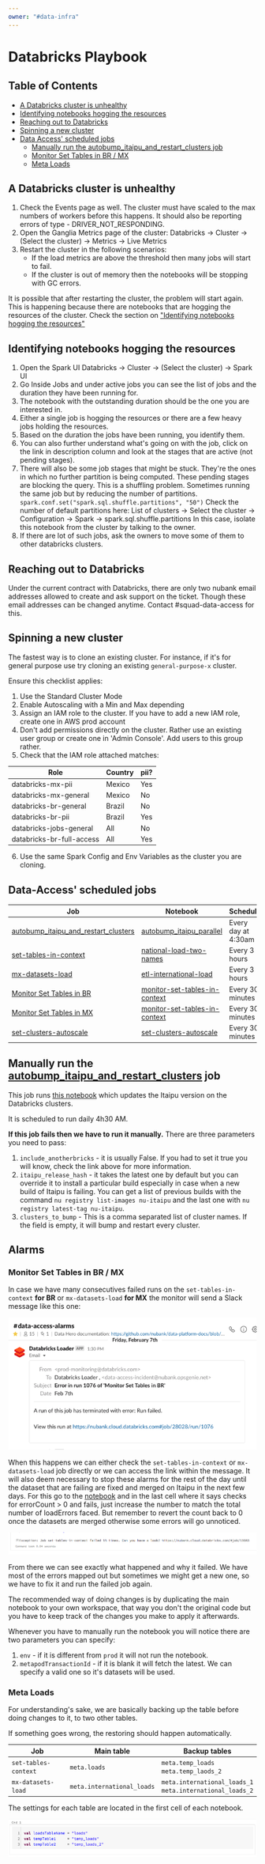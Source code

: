 ```yaml
---
owner: "#data-infra"
---
```


# Databricks Playbook

## Table of Contents

- [A Databricks cluster is unhealthy](#A-Databricks-cluster-is-unhealthy)
- [Identifying notebooks hogging the resources](#Identifying-notebooks-hogging-the-resources)
- [Reaching out to Databricks](#Reaching-out-to-Databricks)
- [Spinning a new cluster](#Spinning-a-new-cluster)
- [Data Access' scheduled jobs](#Data-Access-scheduled-jobs)
  - [Manually run the autobump_itaipu_and_restart_clusters job
](#Manually-run-the-autobump_itaipu_and_restart_clusters-job)
  - [Monitor Set Tables in BR / MX](#Monitor-Set-Tables-in-BR--MX)
  - [Meta Loads](#Meta-Loads)

## A Databricks cluster is unhealthy

1. Check the Events page as well. The cluster must have scaled to the max numbers of workers before this happens. It should also be reporting errors of type - DRIVER_NOT_RESPONDING.
2. Open the Ganglia Metrics page of the cluster:
Databricks -> Cluster -> (Select the cluster) -> Metrics -> Live Metrics
3. Restart the cluster in the following scenarios:
    - If the load metrics are above the threshold then many jobs will start to fail.
    - If the cluster is out of memory then the notebooks will be stopping with GC errors.

It is possible that after restarting the cluster, the problem will start again. This is happening because there are notebooks that are hogging the resources of the cluster. Check the section on ["Identifying notebooks hogging the resources"](#Identifying-notebooks-hogging-the-resources)

## Identifying notebooks hogging the resources

1. Open the Spark UI
Databricks -> Cluster -> (Select the cluster) -> Spark UI
2. Go Inside Jobs and under active jobs you can see the list of jobs and the duration they have been running for.
3. The notebook with the outstanding duration should be the one you are interested in.
4. Either a single job is hogging the resources or there are a few heavy jobs holding the resources.
5. Based on the duration the jobs have been running, you identify them.
6. You can also further understand what's going on with the job, click on the link in description column and look at the stages that are active (not pending stages).
7. There will also be some job stages that might be stuck. They're the ones in which no further partition is being computed. These pending stages are blocking the query. This is a shuffling problem. Sometimes running the same job but by reducing the number of partitions.
`spark.conf.set("spark.sql.shuffle.partitions", "50")`
Check the number of default partitions here:
    List of clusters -> Select the cluster -> Configuration -> Spark -> spark.sql.shuffle.partitions
    In this case, isolate this notebook from the cluster by talking to the owner.
8. If there are lot of such jobs, ask the owners to move some of them to other databricks clusters.

## Reaching out to Databricks

Under the current contract with Databricks, there are only two nubank email addresses allowed to create and ask support on the ticket. Though these email addresses can be changed anytime.
Contact #squad-data-access for this.

## Spinning a new cluster

The fastest way is to clone an existing cluster. For instance, if it's for general purpose use try cloning an existing `general-purpose-x` cluster.

Ensure this checklist applies:

1. Use the Standard Cluster Mode
2. Enable Autoscaling with a Min and Max depending
3. Assign an IAM role to the cluster. If you have to add a new IAM role, create one in AWS prod account
4. Don't add permissions directly on the cluster. Rather use an existing user group or create one in 'Admin Console'. Add users to this group rather.
5. Check that the IAM role attached matches:

| Role                       | Country  | pii?  |
|------------------------------ |---------- |------ |
| databricks-mx-pii          | Mexico   | Yes   |
| databricks-mx-general      | Mexico   | No    |
| databricks-br-general      | Brazil   | No    |
| databricks-br-pii          | Brazil   | Yes   |
| databricks-jobs-general    | All      | No    |
| databricks-br-full-access  | All      | Yes   |

6. Use the same Spark Config and Env Variables as the cluster you are cloning.

## Data-Access' scheduled jobs

| Job                                                                                   | Notebook                                              | Schedule            | Description                                                                                                                                                                                                                                                     |
|---------------------------------------------------------------------------------------|-------------------------------------------------------|---------------------|-----------------------------------------------------------------------------------------------------------------------------------------------------------------------------------------------------------------------------------------------------------------|
| [autobump_itaipu_and_restart_clusters](https://nubank.cloud.databricks.com/#job/8737) | [autobump_itaipu_parallel](https://nubank.cloud.databricks.com/#notebook/1510228) | Every day at 4:30am | <details><summary>Expand</summary><p>This job fetches the latest itaipu fatjar available at runtime, detaches the old one from the clusters and attach the newly downloaded one. It also restarts each cluster after this to reflect the changes.</p></details> |
| [set-tables-in-context](https://nubank.cloud.databricks.com/#job/13083)               | [national-load-two-names](https://nubank.cloud.databricks.com/#notebook/1321846) | Every 3 hours       | <details><summary>Expand</summary><p>This job updates the tables context for the BR tables. It also here that we can filter long columns datasets, debug errors and read the execution logs.</p></details>                                                      |
| [mx-datasets-load](https://nubank.cloud.databricks.com/#job/19327)                    | [etl-international-load](https://nubank.cloud.databricks.com/#notebook/1223300) | Every 3 hours       | <details><summary>Expand</summary><p>This job updates the tables context for the MX tables.</p></details>                                                                                                                                                       |
| [Monitor Set Tables in BR](https://nubank.cloud.databricks.com/#job/28028)            | [monitor-set-tables-in-context](https://nubank.cloud.databricks.com/#notebook/2378848) | Every 30 minutes    | <details><summary>Expand</summary><p>This job monitors the `set-tables-in-context` job execution, which sends an alert to slack in case there is a failed run for the monitored job.</p></details>                                                              |
| [Monitor Set Tables in MX](https://nubank.cloud.databricks.com/#job/28047)            | [monitor-set-tables-in-context](https://nubank.cloud.databricks.com/#notebook/2378848) | Every 30 minutes    | <details><summary>Expand</summary><p>This job monitors the `mx-datasets-load` job execution, which sends an alert to slack in case there is a failed run for the monitored job. </p></details>                                                                  |
| [set-clusters-autoscale](https://nubank.cloud.databricks.com/#job/37632)            | [set-clusters-autoscale](https://nubank.cloud.databricks.com/#notebook/3904159/) | Every 30 minutes    | <details><summary>Expand</summary><p>This job checks if the clusters with `autotermination` set to zero should have normal or minimal instances running, based on working hours. The settings can be applied per cluster using `custom_tags`. Check the notebook for more information. </p></details>                                                                  |

## Manually run the [autobump_itaipu_and_restart_clusters](https://nubank.cloud.databricks.com/#job/8737) job

This job runs [this notebook](https://nubank.cloud.databricks.com/#notebook/1510228) which updates the Itaipu version on the Databricks clusters.

It is scheduled to run daily 4h30 AM.

**If this job fails then we have to run it manually.**
There are three parameters you need to pass:

1. `include_anotherbricks` - it is usually False. If you had to set it true you will know, check the link above for more information.
2. `itaipu_release_hash` - it takes the latest one by default but you can override it to install a particular build especially in case when a new build of Itaipu is failing. You can get a list of previous builds with the command `nu registry list-images nu-itaipu` and the last one with `nu registry latest-tag nu-itaipu`.
3. `clusters_to_bump` - This is a comma separated list of cluster names. If the field is empty, it will bump and restart every cluster.

## Alarms

### Monitor Set Tables in BR / MX

In case we have many consecutives failed runs on the `set-tables-in-context` **for BR** or `mx-datasets-load` **for MX** the monitor will send a Slack message like this one:

![Databricks Slack Alert](../../images/databricks_slack_alert.png)

When this happens we can either check the `set-tables-in-context` or `mx-datasets-load` job directly or we can access the link within the message.
It will also deem necessary to stop these alarms for the rest of the day until the dataset that are failing are fixed and merged on Itaipu in the next few days. For this go to the [notebook](https://nubank.cloud.databricks.com/#notebook/1321846/command/1321865) and in the last cell where it says checks for errorCount > 0 and fails, just increase the number to match the total number of loadErrors faced. But remember to revert the count back to 0 once the datasets are merged otherwise some errors will go unnoticed.

![Databricks Monitor Error](../../images/databricks_monitor_error.png)

From there we can see exactly what happened and why it failed. We have most of the errors mapped out but sometimes we might get a new one, so we have to fix it and run the failed job again.

The recommended way of doing changes is by duplicating the main notebook to your own workspace, that way you don't the original code but you have to keep track of the changes you make to apply it afterwards.

Whenever you have to manually run the notebook you will notice there are two parameters you can specify:

1. `env` - if it is different from `prod` it will not run the notebook.
2. `metapodTransactionId` - if it is blank it will fetch the latest. We can specify a valid one so it's datasets will be used.

### Meta Loads

For understanding's sake, we are basically backing up the table before doing changes to it, to two other tables.

If something goes wrong, the restoring should happen automatically.

| Job                  | Main table                 | Backup tables                                                  |
|----------------------|----------------------------|----------------------------------------------------------------|
| `set-tables-context` | `meta.loads`               | `meta.temp_loads` <br> `meta.temp_laods_2`                     |
| `mx-datasets-load`   | `meta.international_loads` | `meta.international_loads_1` <br> `meta.international_loads_2` |

The settings for each table are located in the first cell of each notebook.

![Databricks Meta Loads](../../images/databricks_meta_loads.png)
